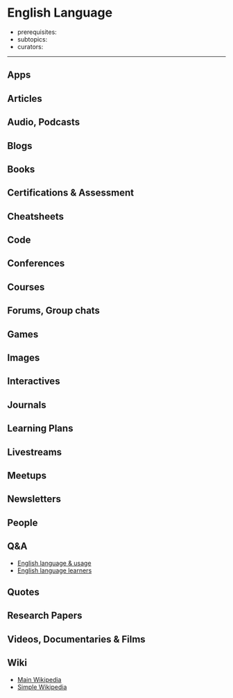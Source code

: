 # English Language

- prerequisites:
- subtopics:
- curators:

------

## Apps

## Articles

## Audio, Podcasts

## Blogs

## Books

## Certifications & Assessment

## Cheatsheets

## Code

## Conferences

## Courses

## Forums, Group chats

## Games

## Images

## Interactives

## Journals

## Learning Plans

## Livestreams

## Meetups

## Newsletters

## People

## Q&A

- [English language & usage](https://english.stackexchange.com)
- [English language learners](https://ell.stackexchange.com)

## Quotes

## Research Papers

## Videos, Documentaries & Films

## Wiki

- [Main Wikipedia](https://en.wikipedia.org/wiki/English_language)
- [Simple Wikipedia](https://simple.wikipedia.org/wiki/English_language)

